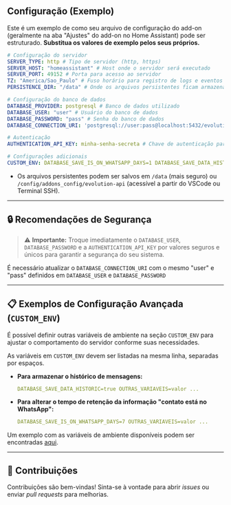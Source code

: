 ## Configuração (Exemplo)

Este é um exemplo de como seu arquivo de configuração do add-on (geralmente na aba "Ajustes" do add-on no Home Assistant) pode ser estruturado. **Substitua os valores de exemplo pelos seus próprios.**

```yaml
# Configuração do servidor
SERVER_TYPE: http # Tipo de servidor (http, https)
SERVER_HOST: "homeassistant" # Host onde o servidor será executado
SERVER_PORT: 49152 # Porta para acesso ao servidor
TZ: "America/Sao_Paulo" # Fuso horário para registro de logs e eventos
PERSISTENCE_DIR: "/data" # Onde os arquivos persistentes ficam armazenados*

# Configuração do banco de dados
DATABASE_PROVIDER: postgresql # Banco de dados utilizado
DATABASE_USER: "user" # Usuário do banco de dados
DATABASE_PASSWORD: "pass" # Senha do banco de dados
DATABASE_CONNECTION_URI: 'postgresql://user:pass@localhost:5432/evolution?schema=public' # URI completa para conexão com o banco de dados

# Autenticação
AUTHENTICATION_API_KEY: minha-senha-secreta # Chave de autenticação para acesso à API

# Configurações adicionais
CUSTOM_ENV: DATABASE_SAVE_IS_ON_WHATSAPP_DAYS=1 DATABASE_SAVE_DATA_HISTORIC=false DATABASE_SAVE_DATA_NEW_MESSAGE=false # Variáveis de configuração adicionais, separadas por espaço
```
* Os arquivos persistentes podem ser salvos em `/data` (mais seguro) ou `/config/addons_config/evolution-api` (acessível a partir do VSCode ou Terminal SSH).

---

## 🔒 Recomendações de Segurança

> ⚠️ **Importante:** Troque imediatamente o `DATABASE_USER`, `DATABASE_PASSWORD` e a `AUTHENTICATION_API_KEY` por valores seguros e únicos para garantir a segurança do seu sistema.


É necessário atualizar o `DATABASE_CONNECTION_URI` com o mesmo "user" e "pass" definidos em `DATABASE_USER` e `DATABASE_PASSWORD`

---

## 📋 Exemplos de Configuração Avançada (`CUSTOM_ENV`)

É possível definir outras variáveis de ambiente na seção `CUSTOM_ENV` para ajustar o comportamento do servidor conforme suas necessidades.

As variáveis em `CUSTOM_ENV` devem ser listadas na mesma linha, separadas por espaços.

*   **Para armazenar o histórico de mensagens:**
    ```yaml
    DATABASE_SAVE_DATA_HISTORIC=true OUTRAS_VARIAVEIS=valor ...
    ```

*   **Para alterar o tempo de retenção da informação "contato está no WhatsApp":**
    ```yaml
    DATABASE_SAVE_IS_ON_WHATSAPP_DAYS=7 OUTRAS_VARIAVEIS=valor ...
    ```
Um exemplo com as variáveis de ambiente disponíveis podem ser encontradas [aqui](https://github.com/EvolutionAPI/evolution-api/blob/main/.env.example).

---

## 🤝 Contribuições

Contribuições são bem-vindas! Sinta-se à vontade para abrir *issues* ou enviar *pull requests* para melhorias.